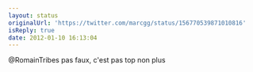 ```yaml
---
layout: status
originalUrl: 'https://twitter.com/marcgg/status/156770539871010816'
isReply: true
date: 2012-01-10 16:13:04
---
```


@RomainTribes pas faux, c'est pas top non plus
